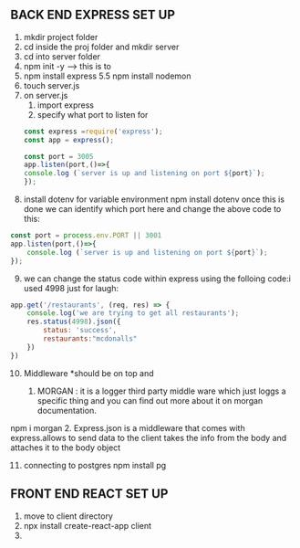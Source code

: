 
## BACK END EXPRESS SET UP
1. mkdir project folder
2. cd inside the proj folder and mkdir server 
3. cd into server folder
4. npm init -y --> this is to 
5. npm install express
5.5 npm install nodemon
6. touch server.js
7. on server.js 
    1. import express
    2. specify what port to listen for
    ```js
    const express =require('express');
    const app = express();

    const port = 3005
    app.listen(port,()=>{ 
    console.log (`server is up and listening on port ${port}`);
    });
    ```
8. install dotenv for variable environment   npm install dotenv
once this is done we can identify which port here  and change the above code to this:

```js
const port = process.env.PORT || 3001
app.listen(port,()=>{ 
    console.log (`server is up and listening on port ${port}`);
});
```
9. we can change the status code within express using the folloing code:i used 4998 just for laugh:
```js
app.get('/restaurants', (req, res) => {
    console.log('we are trying to get all restaurants');
    res.status(4998).json({
        status: 'success',
        restaurants:"mcdonalls"
    }) 
})
```
10. Middleware
*should be on top and 

    1. MORGAN : it is a logger third party middle ware which just  loggs a specific thing and you can find out more about it on morgan documentation.

npm i morgan
    2. Express.json is a middleware that comes with express.allows to send data to the client takes the info from the body and attaches it to the body object

11. connecting to postgres
 npm install pg

## FRONT END REACT SET UP
1. move to client directory
2. npx install create-react-app client
3.